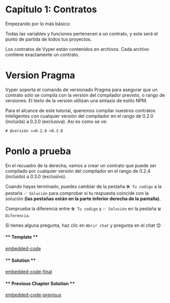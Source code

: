<!-- Add translation for the following page: https://vyper.fun/#/1/contract_structure
Do NOT change the code below. The below code runs the code editor -->

# Capítulo 1: Contratos

Empezando por lo más básico:

Todas las variables y funciones pertenecen a un contrato, y este será el punto de partida de todos tus proyectos.

Los contratos de Vyper están contenidos en archivos. Cada archivo contiene exactamente un contrato.

# Version Pragma

Vyper soporta el comando de versionado Pragma para asegurar que un contrato sólo se compila con la versión del compilador previsto, o rango de versiones. El texto de la versión utilizan una sintaxis de estilo NPM.

Para el alcance de este tutorial, queremos compilar nuestros contratos inteligentes con cualquier versión del compilador en el rango de 0.2.0 (incluida) a 0.3.0 (exclusiva). Así es como se ve:

```vyper
# @versión >=0.2.0 <0.3.0
```

# Ponlo a prueba

En el recuadro de la derecha, vamos a crear un contrato que puede ser compilado por cualquier versión del compilador en el rango de 0.2.4 (incluido) a 0.3.0 (exclusivo).

Cuando hayas terminado, puedes cambiar de la pestaña `🛠 Tu codigo` a la pestaña `✅ Solución` para comprobar si tu respuesta coincide con la solución **(las pestañas están en la parte inferior derecha de la pantalla)**.

Comprueba la diferencia entre `🛠 Tu codigo` y `✅ Solución` en la pestaña `𝌡 Diferencia`.

Si tienes alguna pregunta, haz clic en `Abrir chat` y pregunta en el chat 😊

<!-- tabs:start -->

#### ** Template **

[embedded-code](../assets/1/1.1-template-code.vy ':include :type=code embed-template')

#### ** Solution **

[embedded-code-final](../assets/1/1.1-finished-code.vy ':include :type=code embed-final')

#### ** Previous Chapter Solution **

[embedded-code-previous](../assets/1/1.0-finished-code.vy ':include :type=code embed-previous')

<!-- tabs:end -->
